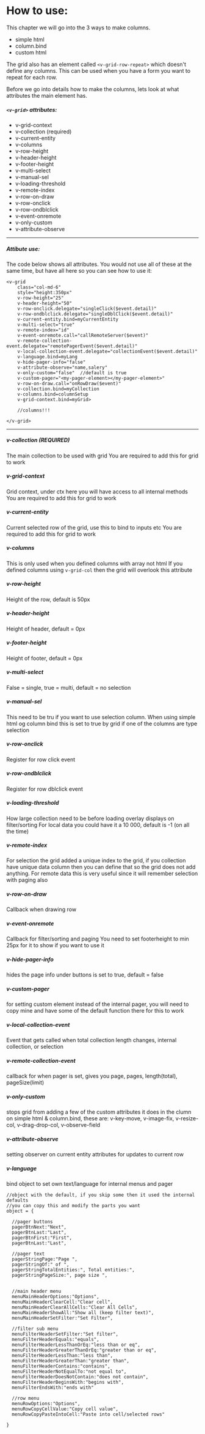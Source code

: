 # How to use:

This chapter we will go into the 3 ways to make columns.
 * simple html
 * column.bind
 * custom html

The grid also has an element called ```<v-grid-row-repeat>``` which doesn't define any columns. This can be used when you have a form you want to repeat for each row.

Before we go into details how to make the columns, lets look at what attributes the main element has.

##### ```<v-grid>``` attributes:
* v-grid-context
* v-collection  (required)
* v-current-entity
* v-columns
* v-row-height
* v-header-height
* v-footer-height
* v-multi-select
* v-manual-sel
* v-loading-threshold
* v-remote-index
* v-row-on-draw
* v-row-onclick
* v-row-ondblclick
* v-event-onremote
* v-only-custom
* v-attribute-observe

---
##### Attibute use:

The code below shows all attributes. You would not use all of these at the same time, but have all here so you can see how to use it:

```
<v-grid
    class="col-md-6"
    style="height:350px"
    v-row-height="25"
    v-header-height="50"
    v-row-onclick.delegate="singleClick($event.detail)"
    v-row-ondblclick.delegate="singleDblClick($event.detail)"
    v-current-entity.bind=myCurrentEntity
    v-multi-select="true"
    v-remote-index="id"
    v-event-onremote.call="callRemoteServer($event)"
    v-remote-collection-event.delegate="remotePagerEvent($event.detail)"
    v-local-collection-event.delegate="collectionEvent($event.detail)"
    v-language.bind=myLang
    v-hide-pager-info="false"
    v-attribute-observe="name,salery"
    v-only-custom="false"  //default is true
    v-custom-pager="<my-pager-element></my-pager-element>"
    v-row-on-draw.call="onRowDraw($event)"
    v-collection.bind=myCollection
    v-columns.bind=columnSetup
    v-grid-context.bind=myGrid>

    //columns!!!

</v-grid>

```

---

##### v-collection (REQUIRED)

The main collection to be used with grid
You are required to add this for grid to work

##### v-grid-context

Grid context, under ctx here you will have access to all internal methods
You are required to add this for grid to work


##### v-current-entity

Current selected row of the grid, use this to bind to inputs etc
You are required to add this for grid to work

##### v-columns

This is only used when you defined columns with array not html
If you defined columns using ```v-grid-col``` then the grid will overlook this attribute

##### v-row-height

Height of the row, default is 50px

##### v-header-height

Height of header, default = 0px

##### v-footer-height

Height of footer, default = 0px

##### v-multi-select
False = single, true = multi, default = no selection

##### v-manual-sel

This need to be tru if you want to use selection column.
When using simple html og column bind this is set to true by grid if one of the columns are type selection

##### v-row-onclick

Register for row click event

##### v-row-ondblclick

Register for row dblclick event

##### v-loading-threshold

How large collection need to be before loading overlay displays on filter/sorting
For local data you could have it a 10 000, default is -1 (on all the time)

##### v-remote-index

For selection the grid added a unique index to the grid, if you collection have unique data column then you can define that so the grid does not add anything.
For remote data this is very useful since it will remember selection with paging also

##### v-row-on-draw

Callback when drawing row

##### v-event-onremote

Callback for filter/sorting and paging
You need to set footerheight to min 25px for it to show if you want to use it

##### v-hide-pager-info

hides the page info under buttons is set to true, default = false

##### v-custom-pager

for setting custom element instead of the internal pager, you will need to copy mine and have some of the default function there for this to work

##### v-local-collection-event

Event that gets called when total collection length changes, internal collection, or selection

##### v-remote-collection-event

callback for when pager is set, gives you page, pages, length(total), pageSize(limit)

##### v-only-custom

stops grid from adding a few of the custom attributes it does in the clumn on simple html & column.bind, these are:
v-key-move, v-image-fix, v-resize-col, v-drag-drop-col, v-observe-field

##### v-attribute-observe

setting observer on current entity attributes for updates to current row

##### v-language

bind object to set own text/language for internal menus and pager



```
//object with the default, if you skip some then it used the internal defaults
//you can copy this and modify the parts you want
object = {
  
  //pager buttons
  pagerBtnNext:"Next",
  pagerBtnLast:"Last",
  pagerBtnFirst:"First",
  pagerBtnLast:"Last",
  
  //pager text
  pagerStringPage:"Page ",
  pagerStringOf:" of ",
  pagerStringTotalEntities:", Total entities:",
  pagerStringPageSize:", page size ",
  
  
  //main header menu
  menuMainHeaderOptions:"Options",
  menuMainHeaderClearCell:"Clear cell",
  menuMainHeaderClearAllCells:"Clear All Cells",
  menuMainHeaderShowAll:"Show all (keep filter text)",
  menuMainHeaderSetFilter:"Set Filter",
  
  //filter sub menu
  menuFilterHeaderSetFilter:"Set filter",
  menuFilterHeaderEquals:"equals",
  menuFilterHeaderLessThanOrEq:"less than or eq",
  menuFilterHeaderGreaterThanOrEq:"greater than or eq",
  menuFilterHeaderLessThan:"less than",
  menuFilterHeaderGreaterThan:"greater than",
  menuFilterHeaderContains:"contains",
  menuFilterHeaderNotEqualTo:"not equal to",
  menuFilterHeaderDoesNotContain:"does not contain",
  menuFilterHeaderBeginsWith:"begins with",
  menuFilterEndsWith:"ends with"

  //row menu
  menuRowOptions:"Options",
  menuRowCopyCellValue:"Copy cell value",
  menuRowCopyPasteIntoCell:"Paste into cell/selected rows"

}
```


